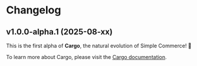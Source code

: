 # Changelog

## v1.0.0-alpha.1 (2025-08-xx)

This is the first alpha of **Cargo**, the natural evolution of Simple Commerce! 🚀

To learn more about Cargo, please visit the [Cargo documentation](https://builtwithcargo.dev).